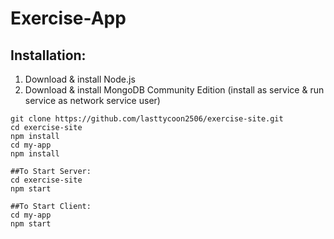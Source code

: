 # Exercise-App

## Installation:
1) Download & install Node.js
2) Download & install MongoDB Community Edition (install as service & run service as network service user)
```
git clone https://github.com/lasttycoon2506/exercise-site.git
cd exercise-site
npm install
cd my-app
npm install

##To Start Server:
cd exercise-site
npm start

##To Start Client:
cd my-app
npm start
```

